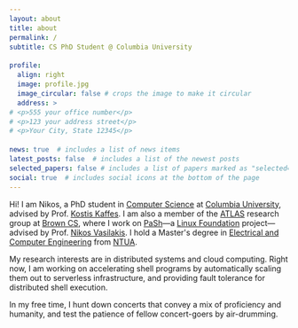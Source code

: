 ```yaml
---
layout: about
title: about
permalink: /
subtitle: CS PhD Student @ Columbia University

profile:
  align: right
  image: profile.jpg
  image_circular: false # crops the image to make it circular
  address: >
# <p>555 your office number</p>
# <p>123 your address street</p>
# <p>Your City, State 12345</p>

news: true  # includes a list of news items
latest_posts: false  # includes a list of the newest posts
selected_papers: false # includes a list of papers marked as "selected={true}"
social: true  # includes social icons at the bottom of the page
---
```


Hi! I am Nikos, a PhD student in [Computer Science](https://www.cs.columbia.edu/) at [Columbia University](https://www.columbia.edu/), advised by Prof. [Kostis Kaffes](https://www.cs.columbia.edu/~kkaffes/). I am also a member of the [ATLAS](https://atlas.cs.brown.edu/) research group at [Brown CS](https://cs.brown.edu/), where I work on [PaSh](https://binpa.sh/)—a [Linux Foundation](https://www.linuxfoundation.org/) project—advised by Prof. [Nikos Vasilakis](https://nikos.vasilak.is/). I hold a Master's degree in [Electrical and Computer Engineering](https://www.ece.ntua.gr/en/) from [NTUA](https://www.ntua.gr/en/).

My research interests are in distributed systems and cloud computing. Right now, I am working on accelerating shell programs by automatically scaling them out to serverless infrastructure, and providing fault tolerance for distributed shell execution.

In my free time, I hunt down concerts that convey a mix of proficiency and humanity, and test the patience of fellow concert-goers by air-drumming.

<!-- Prefetch air-drumming image for immediate change -->
<img src="/assets/img/air-drumming.gif" style="display: none;" />

<!-- Change profile picture to air-drumming on hover -->
<script>
    document.addEventListener("DOMContentLoaded", function() {
      const profilePicture = document.getElementsByTagName("img")[0];

      const originalSrc = profilePicture.src
      const drummingSrc = "/assets/img/air-drumming.gif"

      profilePicture.addEventListener("mouseover", function() {
        profilePicture.src = drummingSrc;
      })
      profilePicture.addEventListener("mouseout", function() {
        profilePicture.src = originalSrc;
      })
    })
</script>
